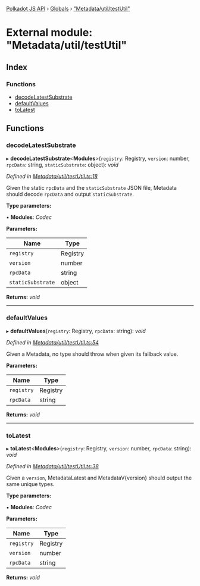 [Polkadot JS API](../README.md) › [Globals](../globals.md) › ["Metadata/util/testUtil"](_metadata_util_testutil_.md)

# External module: "Metadata/util/testUtil"

## Index

### Functions

* [decodeLatestSubstrate](_metadata_util_testutil_.md#decodelatestsubstrate)
* [defaultValues](_metadata_util_testutil_.md#defaultvalues)
* [toLatest](_metadata_util_testutil_.md#tolatest)

## Functions

###  decodeLatestSubstrate

▸ **decodeLatestSubstrate**<**Modules**>(`registry`: Registry, `version`: number, `rpcData`: string, `staticSubstrate`: object): *void*

*Defined in [Metadata/util/testUtil.ts:18](https://github.com/polkadot-js/api/blob/35c63a52c8/packages/metadata/src/Metadata/util/testUtil.ts#L18)*

Given the static `rpcData` and the `staticSubstrate` JSON file, Metadata
should decode `rpcData` and output `staticSubstrate`.

**Type parameters:**

▪ **Modules**: *Codec*

**Parameters:**

Name | Type |
------ | ------ |
`registry` | Registry |
`version` | number |
`rpcData` | string |
`staticSubstrate` | object |

**Returns:** *void*

___

###  defaultValues

▸ **defaultValues**(`registry`: Registry, `rpcData`: string): *void*

*Defined in [Metadata/util/testUtil.ts:54](https://github.com/polkadot-js/api/blob/35c63a52c8/packages/metadata/src/Metadata/util/testUtil.ts#L54)*

Given a Metadata, no type should throw when given its fallback value.

**Parameters:**

Name | Type |
------ | ------ |
`registry` | Registry |
`rpcData` | string |

**Returns:** *void*

___

###  toLatest

▸ **toLatest**<**Modules**>(`registry`: Registry, `version`: number, `rpcData`: string): *void*

*Defined in [Metadata/util/testUtil.ts:38](https://github.com/polkadot-js/api/blob/35c63a52c8/packages/metadata/src/Metadata/util/testUtil.ts#L38)*

Given a `version`, MetadataLatest and MetadataV{version} should output the same
unique types.

**Type parameters:**

▪ **Modules**: *Codec*

**Parameters:**

Name | Type |
------ | ------ |
`registry` | Registry |
`version` | number |
`rpcData` | string |

**Returns:** *void*
